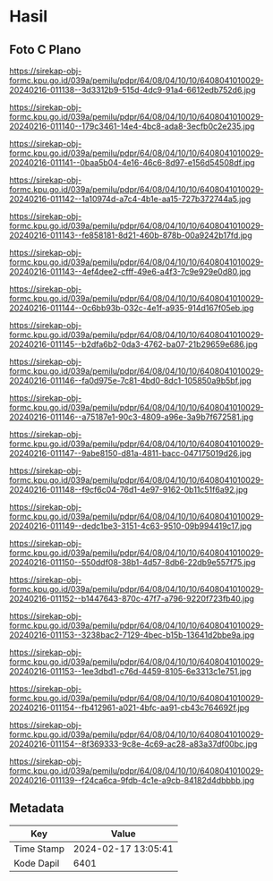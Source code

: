 # Hasil

## Foto C Plano

https://sirekap-obj-formc.kpu.go.id/039a/pemilu/pdpr/64/08/04/10/10/6408041010029-20240216-011138--3d3312b9-515d-4dc9-91a4-6612edb752d6.jpg

https://sirekap-obj-formc.kpu.go.id/039a/pemilu/pdpr/64/08/04/10/10/6408041010029-20240216-011140--179c3461-14e4-4bc8-ada8-3ecfb0c2e235.jpg

https://sirekap-obj-formc.kpu.go.id/039a/pemilu/pdpr/64/08/04/10/10/6408041010029-20240216-011141--0baa5b04-4e16-46c6-8d97-e156d54508df.jpg

https://sirekap-obj-formc.kpu.go.id/039a/pemilu/pdpr/64/08/04/10/10/6408041010029-20240216-011142--1a10974d-a7c4-4b1e-aa15-727b372744a5.jpg

https://sirekap-obj-formc.kpu.go.id/039a/pemilu/pdpr/64/08/04/10/10/6408041010029-20240216-011143--fe858181-8d21-460b-878b-00a9242b17fd.jpg

https://sirekap-obj-formc.kpu.go.id/039a/pemilu/pdpr/64/08/04/10/10/6408041010029-20240216-011143--4ef4dee2-cfff-49e6-a4f3-7c9e929e0d80.jpg

https://sirekap-obj-formc.kpu.go.id/039a/pemilu/pdpr/64/08/04/10/10/6408041010029-20240216-011144--0c6bb93b-032c-4e1f-a935-914d167f05eb.jpg

https://sirekap-obj-formc.kpu.go.id/039a/pemilu/pdpr/64/08/04/10/10/6408041010029-20240216-011145--b2dfa6b2-0da3-4762-ba07-21b29659e686.jpg

https://sirekap-obj-formc.kpu.go.id/039a/pemilu/pdpr/64/08/04/10/10/6408041010029-20240216-011146--fa0d975e-7c81-4bd0-8dc1-105850a9b5bf.jpg

https://sirekap-obj-formc.kpu.go.id/039a/pemilu/pdpr/64/08/04/10/10/6408041010029-20240216-011146--a75187e1-90c3-4809-a96e-3a9b7f672581.jpg

https://sirekap-obj-formc.kpu.go.id/039a/pemilu/pdpr/64/08/04/10/10/6408041010029-20240216-011147--9abe8150-d81a-4811-bacc-047175019d26.jpg

https://sirekap-obj-formc.kpu.go.id/039a/pemilu/pdpr/64/08/04/10/10/6408041010029-20240216-011148--f9cf6c04-76d1-4e97-9162-0b11c51f6a92.jpg

https://sirekap-obj-formc.kpu.go.id/039a/pemilu/pdpr/64/08/04/10/10/6408041010029-20240216-011149--dedc1be3-3151-4c63-9510-09b994419c17.jpg

https://sirekap-obj-formc.kpu.go.id/039a/pemilu/pdpr/64/08/04/10/10/6408041010029-20240216-011150--550ddf08-38b1-4d57-8db6-22db9e557f75.jpg

https://sirekap-obj-formc.kpu.go.id/039a/pemilu/pdpr/64/08/04/10/10/6408041010029-20240216-011152--b1447643-870c-47f7-a796-9220f723fb40.jpg

https://sirekap-obj-formc.kpu.go.id/039a/pemilu/pdpr/64/08/04/10/10/6408041010029-20240216-011153--3238bac2-7129-4bec-b15b-13641d2bbe9a.jpg

https://sirekap-obj-formc.kpu.go.id/039a/pemilu/pdpr/64/08/04/10/10/6408041010029-20240216-011153--1ee3dbd1-c76d-4459-8105-6e3313c1e751.jpg

https://sirekap-obj-formc.kpu.go.id/039a/pemilu/pdpr/64/08/04/10/10/6408041010029-20240216-011154--fb412961-a021-4bfc-aa91-cb43c764692f.jpg

https://sirekap-obj-formc.kpu.go.id/039a/pemilu/pdpr/64/08/04/10/10/6408041010029-20240216-011154--8f369333-9c8e-4c69-ac28-a83a37df00bc.jpg

https://sirekap-obj-formc.kpu.go.id/039a/pemilu/pdpr/64/08/04/10/10/6408041010029-20240216-011139--f24ca6ca-9fdb-4c1e-a9cb-84182d4dbbbb.jpg


## Metadata

| Key        | Value               |
| ---------- | ------------------- |
| Time Stamp | 2024-02-17 13:05:41 |
| Kode Dapil | 6401                |



